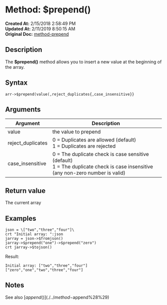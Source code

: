 # Method: $prepend()

**Created At:** 2/15/2018 2:58:49 PM  
**Updated At:** 2/11/2019 8:50:15 AM  
**Original Doc:** [method-prepend](https://docs.jbase.com/42948-dynamic-objects/method-prepend)  


## Description

The **$prepend()** method allows you to insert a new value at the beginning of the array.



## Syntax

```
arr->$prepend(value(,reject_duplicates{,case_insensitive}}
```



## Arguments




| Argument<br> | Description<br> |
| --- | --- |
| value<br> | the value to prepend<br> |
| reject\_duplicates | 0 = Duplicates are allowed (default)<br>1 = Duplicates are rejected |
| case\_insensitive | 0 = The duplicate check is case sensitive (default)<br>1 = The duplicate check is case insensitive (any non-zero number is valid) |




## Return value

The current array



## Examples

```
json = \["two","three","four"]\
crt "Initial array: ":json
jarray = json->$fromjson()
jarray->$prepend("one")->$prepend("zero")
crt jarray->$tojson()
```

Result:

```
Initial array: ["two","three","four"]
["zero","one","two","three","four"]
```



## Notes

See also [$append()](./../method-$append%28%29)
